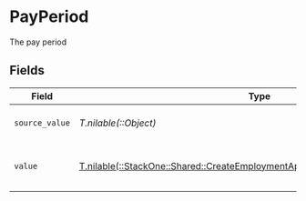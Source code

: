 # PayPeriod

The pay period


## Fields

| Field                                                                                                                                                | Type                                                                                                                                                 | Required                                                                                                                                             | Description                                                                                                                                          | Example                                                                                                                                              |
| ---------------------------------------------------------------------------------------------------------------------------------------------------- | ---------------------------------------------------------------------------------------------------------------------------------------------------- | ---------------------------------------------------------------------------------------------------------------------------------------------------- | ---------------------------------------------------------------------------------------------------------------------------------------------------- | ---------------------------------------------------------------------------------------------------------------------------------------------------- |
| `source_value`                                                                                                                                       | *T.nilable(::Object)*                                                                                                                                | :heavy_minus_sign:                                                                                                                                   | The source value of the pay period.                                                                                                                  | Hour                                                                                                                                                 |
| `value`                                                                                                                                              | [T.nilable(::StackOne::Shared::CreateEmploymentApiModelSchemasPayPeriodValue)](../../models/shared/createemploymentapimodelschemaspayperiodvalue.md) | :heavy_minus_sign:                                                                                                                                   | The pay period of the job postings.                                                                                                                  | hour                                                                                                                                                 |